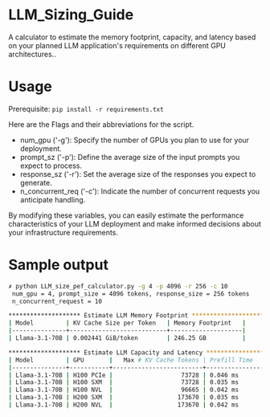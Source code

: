 # LLM_Sizing_Guide
A calculator to estimate the memory footprint, capacity, and latency based on your planned LLM application's requirements on different GPU architectures..

# Usage
Prerequisite: `pip install -r requirements.txt`

Here are the Flags and their abbreviations for the script.
- num_gpu ('-g'): Specify the number of GPUs you plan to use for your deployment.
- prompt_sz ('-p'): Define the average size of the input prompts you expect to process.
- response_sz ('-r'): Set the average size of the responses you expect to generate.
- n_concurrent_req ('-c'): Indicate the number of concurrent requests you anticipate handling.

By modifying these variables, you can easily estimate the performance characteristics of your LLM deployment and make informed decisions about your infrastructure requirements.

# Sample output
```bash
✗ python LLM_size_pef_calculator.py -g 4 -p 4096 -r 256 -c 10
 num_gpu = 4, prompt_size = 4096 tokens, response_size = 256 tokens
 n_concurrent_request = 10

******************** Estimate LLM Memory Footprint ********************
| Model         | KV Cache Size per Token   | Memory Footprint   |
|---------------+---------------------------+--------------------|
| Llama-3.1-70B | 0.002441 GiB/token        | 246.25 GB          |

******************** Estimate LLM Capacity and Latency ********************
| Model         | GPU       |   Max # KV Cache Tokens | Prefill Time   | TPOT (ms)   | TTFT    | E2E Latency   | Output Tokens Throughput   |
|---------------+-----------+-------------------------+----------------+-------------+---------+---------------+----------------------------|
| Llama-3.1-70B | H100 PCIe |                   73728 | 0.046 ms       | 17.500 ms   | 0.064 s | 4.7 s         | 54.82 tokens/sec           |
| Llama-3.1-70B | H100 SXM  |                   73728 | 0.035 ms       | 10.448 ms   | 0.046 s | 2.8 s         | 90.80 tokens/sec           |
| Llama-3.1-70B | H100 NVL  |                   96665 | 0.042 ms       | 8.974 ms    | 0.051 s | 2.5 s         | 103.68 tokens/sec          |
| Llama-3.1-70B | H200 SXM  |                  173670 | 0.035 ms       | 7.292 ms    | 0.043 s | 2.0 s         | 127.27 tokens/sec          |
| Llama-3.1-70B | H200 NVL  |                  173670 | 0.042 ms       | 7.292 ms    | 0.049 s | 2.0 s         | 125.60 tokens/sec          |
```
